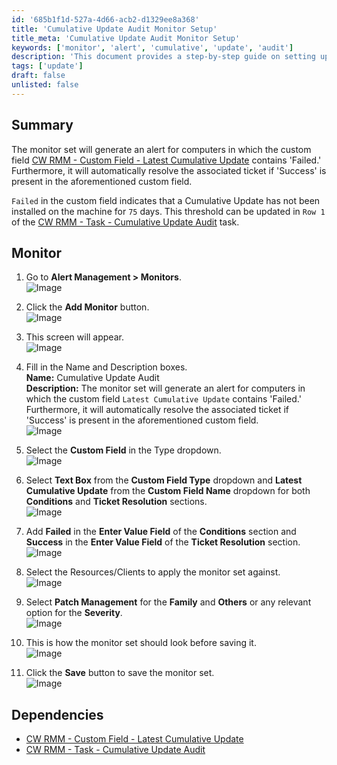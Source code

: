 ```yaml
---
id: '685b1f1d-527a-4d66-acb2-d1329ee8a368'
title: 'Cumulative Update Audit Monitor Setup'
title_meta: 'Cumulative Update Audit Monitor Setup'
keywords: ['monitor', 'alert', 'cumulative', 'update', 'audit']
description: 'This document provides a step-by-step guide on setting up a monitor in ConnectWise RMM to alert for computers with failed cumulative updates and automatically resolve tickets when updates are successful.'
tags: ['update']
draft: false
unlisted: false
---
```


## Summary

The monitor set will generate an alert for computers in which the custom field [CW RMM - Custom Field - Latest Cumulative Update](<../custom-fields/Latest Cumulative Update.md>) contains 'Failed.' Furthermore, it will automatically resolve the associated ticket if 'Success' is present in the aforementioned custom field.

`Failed` in the custom field indicates that a Cumulative Update has not been installed on the machine for `75` days. This threshold can be updated in `Row 1` of the [CW RMM - Task - Cumulative Update Audit](https://proval.itglue.com/DOC-5078775-14029442) task.

## Monitor

1. Go to **Alert Management > Monitors**.  
   ![Image](../../../static/img/Cumulative-Update-Audit/image_1.png)

2. Click the **Add Monitor** button.  
   ![Image](../../../static/img/Cumulative-Update-Audit/image_2.png)

3. This screen will appear.  
   ![Image](../../../static/img/Cumulative-Update-Audit/image_3.png)

4. Fill in the Name and Description boxes.  
   **Name:** Cumulative Update Audit  
   **Description:** The monitor set will generate an alert for computers in which the custom field `Latest Cumulative Update` contains 'Failed.' Furthermore, it will automatically resolve the associated ticket if 'Success' is present in the aforementioned custom field.  
   ![Image](../../../static/img/Cumulative-Update-Audit/image_4.png)

5. Select the **Custom Field** in the Type dropdown.  
   ![Image](../../../static/img/Cumulative-Update-Audit/image_5.png)

6. Select **Text Box** from the **Custom Field Type** dropdown and **Latest Cumulative Update** from the **Custom Field Name** dropdown for both **Conditions** and **Ticket Resolution** sections.  
   ![Image](../../../static/img/Cumulative-Update-Audit/image_6.png)

7. Add **Failed** in the **Enter Value Field** of the **Conditions** section and **Success** in the **Enter Value Field** of the **Ticket Resolution** section.  
   ![Image](../../../static/img/Cumulative-Update-Audit/image_7.png)

8. Select the Resources/Clients to apply the monitor set against.  
   ![Image](../../../static/img/Cumulative-Update-Audit/image_8.png)

9. Select **Patch Management** for the **Family** and **Others** or any relevant option for the **Severity**.  
   ![Image](../../../static/img/Cumulative-Update-Audit/image_9.png)

10. This is how the monitor set should look before saving it.  
    ![Image](../../../static/img/Cumulative-Update-Audit/image_10.png)

11. Click the **Save** button to save the monitor set.  
    ![Image](../../../static/img/Cumulative-Update-Audit/image_11.png)

## Dependencies

- [CW RMM - Custom Field - Latest Cumulative Update](<../custom-fields/Latest Cumulative Update.md>)
- [CW RMM - Task - Cumulative Update Audit](https://proval.itglue.com/DOC-5078775-14029442)
